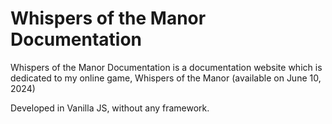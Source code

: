 <h1>Whispers of the Manor Documentation</h1>
<p>
  Whispers of the Manor Documentation is a documentation website which is dedicated to my online game, Whispers of the Manor (available on June 10, 2024)
</p>
<p>
  Developed in Vanilla JS, without any framework.
</p>

